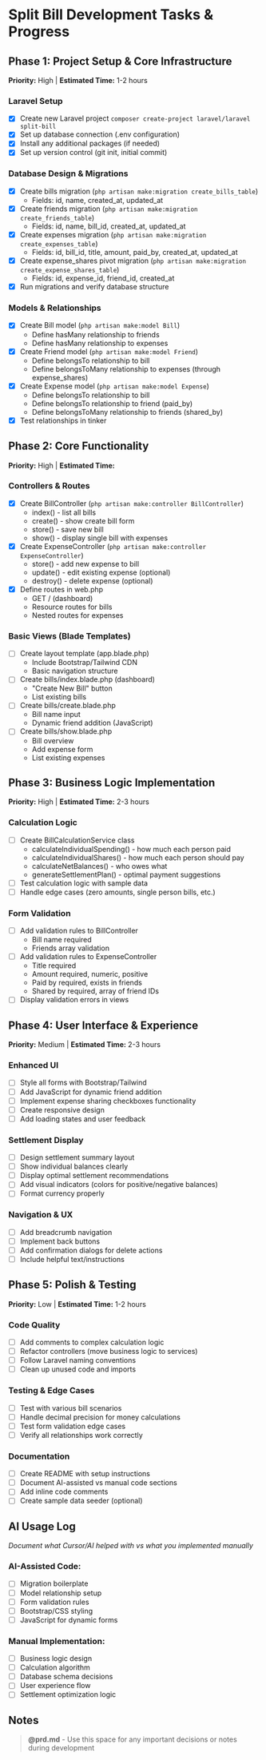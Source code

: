 # Split Bill Development Tasks & Progress

## Phase 1: Project Setup & Core Infrastructure
**Priority:** High | **Estimated Time:** 1-2 hours

### Laravel Setup
- [x] Create new Laravel project `composer create-project laravel/laravel split-bill`
- [x] Set up database connection (.env configuration)
- [x] Install any additional packages (if needed)
- [x] Set up version control (git init, initial commit)

### Database Design & Migrations
- [x] Create bills migration (`php artisan make:migration create_bills_table`)
  - Fields: id, name, created_at, updated_at
- [x] Create friends migration (`php artisan make:migration create_friends_table`)
  - Fields: id, name, bill_id, created_at, updated_at
- [x] Create expenses migration (`php artisan make:migration create_expenses_table`)
  - Fields: id, bill_id, title, amount, paid_by, created_at, updated_at
- [x] Create expense_shares pivot migration (`php artisan make:migration create_expense_shares_table`)
  - Fields: id, expense_id, friend_id, created_at
- [x] Run migrations and verify database structure

### Models & Relationships
- [x] Create Bill model (`php artisan make:model Bill`)
  - Define hasMany relationship to friends
  - Define hasMany relationship to expenses
- [x] Create Friend model (`php artisan make:model Friend`)
  - Define belongsTo relationship to bill
  - Define belongsToMany relationship to expenses (through expense_shares)
- [x] Create Expense model (`php artisan make:model Expense`)
  - Define belongsTo relationship to bill
  - Define belongsTo relationship to friend (paid_by)
  - Define belongsToMany relationship to friends (shared_by)
- [x] Test relationships in tinker

## Phase 2: Core Functionality
**Priority:** High | **Estimated Time:**

### Controllers & Routes
- [x] Create BillController (`php artisan make:controller BillController`)
  - index() - list all bills
  - create() - show create bill form
  - store() - save new bill
  - show() - display single bill with expenses
- [x] Create ExpenseController (`php artisan make:controller ExpenseController`)
  - store() - add new expense to bill
  - update() - edit existing expense (optional)
  - destroy() - delete expense (optional)
- [x] Define routes in web.php
  - GET / (dashboard)
  - Resource routes for bills
  - Nested routes for expenses

### Basic Views (Blade Templates)
- [ ] Create layout template (app.blade.php)
  - Include Bootstrap/Tailwind CDN
  - Basic navigation structure
- [ ] Create bills/index.blade.php (dashboard)
  - "Create New Bill" button
  - List existing bills
- [ ] Create bills/create.blade.php
  - Bill name input
  - Dynamic friend addition (JavaScript)
- [ ] Create bills/show.blade.php
  - Bill overview
  - Add expense form
  - List existing expenses

## Phase 3: Business Logic Implementation
**Priority:** High | **Estimated Time:** 2-3 hours

### Calculation Logic
- [ ] Create BillCalculationService class
  - calculateIndividualSpending() - how much each person paid
  - calculateIndividualShares() - how much each person should pay
  - calculateNetBalances() - who owes what
  - generateSettlementPlan() - optimal payment suggestions
- [ ] Test calculation logic with sample data
- [ ] Handle edge cases (zero amounts, single person bills, etc.)

### Form Validation
- [ ] Add validation rules to BillController
  - Bill name required
  - Friends array validation
- [ ] Add validation rules to ExpenseController
  - Title required
  - Amount required, numeric, positive
  - Paid by required, exists in friends
  - Shared by required, array of friend IDs
- [ ] Display validation errors in views

## Phase 4: User Interface & Experience
**Priority:** Medium | **Estimated Time:** 2-3 hours

### Enhanced UI
- [ ] Style all forms with Bootstrap/Tailwind
- [ ] Add JavaScript for dynamic friend addition
- [ ] Implement expense sharing checkboxes functionality
- [ ] Create responsive design
- [ ] Add loading states and user feedback

### Settlement Display
- [ ] Design settlement summary layout
- [ ] Show individual balances clearly
- [ ] Display optimal settlement recommendations
- [ ] Add visual indicators (colors for positive/negative balances)
- [ ] Format currency properly

### Navigation & UX
- [ ] Add breadcrumb navigation
- [ ] Implement back buttons
- [ ] Add confirmation dialogs for delete actions
- [ ] Include helpful text/instructions

## Phase 5: Polish & Testing
**Priority:** Low | **Estimated Time:** 1-2 hours

### Code Quality
- [ ] Add comments to complex calculation logic
- [ ] Refactor controllers (move business logic to services)
- [ ] Follow Laravel naming conventions
- [ ] Clean up unused code and imports

### Testing & Edge Cases
- [ ] Test with various bill scenarios
- [ ] Handle decimal precision for money calculations
- [ ] Test form validation edge cases
- [ ] Verify all relationships work correctly

### Documentation
- [ ] Create README with setup instructions
- [ ] Document AI-assisted vs manual code sections
- [ ] Add inline code comments
- [ ] Create sample data seeder (optional)

## AI Usage Log
*Document what Cursor/AI helped with vs what you implemented manually*

### AI-Assisted Code:
- [ ] Migration boilerplate
- [ ] Model relationship setup
- [ ] Form validation rules
- [ ] Bootstrap/CSS styling
- [ ] JavaScript for dynamic forms

### Manual Implementation:
- [ ] Business logic design
- [ ] Calculation algorithm
- [ ] Database schema decisions
- [ ] User experience flow
- [ ] Settlement optimization logic

## Notes
> **@prd.md** - Use this space for any important decisions or notes during development
